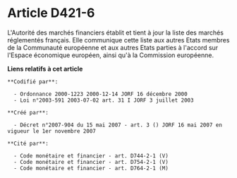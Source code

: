 # Article D421-6

L'Autorité des marchés financiers établit et tient à jour la liste des marchés réglementés français. Elle communique cette
liste aux autres Etats membres de la Communauté européenne et aux autres Etats parties à l'accord sur l'Espace économique
européen, ainsi qu'à la Commission européenne.

**Liens relatifs à cet article**

	**Codifié par**:

	  - Ordonnance 2000-1223 2000-12-14 JORF 16 décembre 2000
	  - Loi n°2003-591 2003-07-02 art. 31 I JORF 3 juillet 2003

	**Créé par**:

	  - Décret n°2007-904 du 15 mai 2007 - art. 3 () JORF 16 mai 2007 en vigueur le 1er novembre 2007

	**Cité par**:

	  - Code monétaire et financier - art. D744-2-1 (V)
	  - Code monétaire et financier - art. D754-2-1 (V)
	  - Code monétaire et financier - art. D764-2-1 (M)
